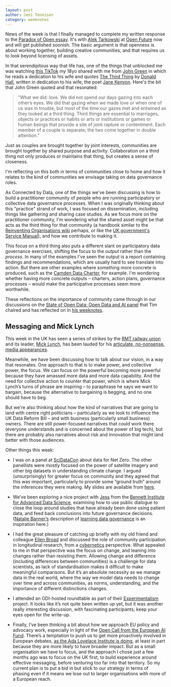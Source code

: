 ```yaml
---
layout: post
author: Jeni Tennison
category: weeknotes
---
```

News of the week is that I finally managed to complete my written response to the [Paradox of Open essay](https://paradox.openfuture.eu/). It's with [Alek Tarkowski](https://twitter.com/atarkowski?lang=en) at [Open Future](https://openfuture.eu/) now and will get published soonish. The basic argument is that openness is about working together, building creative communities, and that requires us to look beyond licensing of assets.

<!--more-->

In that serendipitous way that life has, one of the things that unblocked me was watching [this TikTok](https://vm.tiktok.com/ZMNMSt2BX/?k=1) my 18yo shared with me from [John Green](https://en.wikipedia.org/wiki/John_Green) in which he reads a dedication to his wife and quotes [The Third Thing](https://www.poetryfoundation.org/poetrymagazine/articles/60484/the-third-thing) by [Donald Hall](https://en.wikipedia.org/wiki/Donald_Hall), written in dedication to his wife, the poet [Jane Kenyon](https://en.wikipedia.org/wiki/Jane_Kenyon). Here's the bit that John Green quoted and that resonated:

> "What we did: love. We did not spend our days gazing into each other’s eyes. We did that gazing when we made love or when one of us was in trouble, but most of the time our gazes met and entwined as they looked at a third thing. Third things are essential to marriages, objects or practices or habits or arts or institutions or games or human beings that provide a site of joint rapture or contentment. Each member of a couple is separate; the two come together in double attention."

Just as couples are brought together by joint interests, communities are brought together by shared purpose and activity. Collaboration on a third thing not only produces or maintains that thing, but creates a sense of closeness.

I'm reflecting on this both in terms of communities close to home and how it relates to the kind of communities we envisage taking on data governance roles.

As Connected by Data, one of the things we've been discussing is how to build a practitioner community of people who are running participatory or collective data governance processes. When I was originally thinking about this "practice" strand of work, I was focused on dissemination, including things like gathering and sharing case studies. As we focus more on the practitioner community, I'm wondering what the shared asset might be that acts as the third thing for that community (a handbook similar to the [Reinventing Organisations wiki](https://reinventingorganizationswiki.com/) perhaps, or like the [UK government's Service Manual](https://www.gov.uk/service-manual)), and how we contribute to making it.

This focus on a third thing also puts a different slant on participatory data governance exercises, shifting the focus to the _output_ rather than the _process_. In many of the examples I've seen the output is a report containing findings and recommendations, which are usually hard to see translate into action. But there are other examples where something more concrete is produced, such as the [Camden Data Charter](https://www.camden.gov.uk/data-charter), for example. I'm wondering whether having more concrete outputs – charters, action plans, governance processes – would make the participative processes seem more worthwhile.

These reflections on the importance of community came through in our discussions on the [State of Open Data: Open Data and AI panel](https://connectedbydata.org/events/2022-06-22-state-of-open-data) that Tim chaired and has reflected on in [his weeknotes](https://connectedbydata.org/weeknotes/2022/06/24/weeknotes).


## Messaging and Mick Lynch

This week in the UK has seen a series of strikes by the [RMT railway union](https://www.rmt.org.uk/home/) and its leader, [Mick Lynch](https://en.wikipedia.org/wiki/Mick_Lynch_(trade_unionist)), has been lauded for his [articulate, no-nonsense, media appearances](https://twitter.com/PoliticsJOE_UK/status/1539586852797169664?t=xAX7r0u4aZP0QWph-OJDhA&s=19).

Meanwhile, we have been discussing how to talk about our vision, in a way that resonates. One approach to that is to make power, and collective power, the focus. We can focus on the powerful becoming more powerful because they have amassed more data and more data capability. And the need for collective action to counter that power, which is where Mick Lynch’s turns of phrase are inspiring – to paraphrase he says we want to bargain, because the alternative to bargaining is begging, and no one should have to beg.

But we're also thinking about how the kind of narratives that are going to land with centre right politicians – particularly as we look to influence the UK Data Reform Bill – and with business (particularly small business) owners. There are still power-focused narratives that could work there (everyone understands and is concerned about the power of big tech), but there are probably also narratives about risk and innovation that might land better with those audiences.

Other things this week:

* I was on a panel at [SciDataCon](https://www.scidatacon.org/) about data for Net Zero. The other panellists were mostly focused on the power of satellite imagery and other big datasets in understanding climate change. I argued (unsurprisingly) for greater focus on community and they agreed that this was important, particularly to provide some “ground truth” around the inferences they were making. My slides are available from [here](https://connectedbydata.org/events/2022-06-21-scidatacon).

* We’ve been exploring a nice project with [Jess](https://www.bennett.ox.ac.uk/about-us/jess-morley/) from the [Bennett Institute for Advanced Data Science](https://www.bennett.ox.ac.uk/), examining how to use public dialogue to close the loop around studies that have already been done using patient data, and feed back conclusions into future governance decisions. ([Natalie Banner’s](https://twitter.com/natalie_banner?lang=en) description of [learning data governance](https://understandingpatientdata.org.uk/news/new-approach-decisions-about-data) is an inspiration here.)

* I had the great pleasure of catching up briefly with my old friend and colleague [Ellen Broad](http://ellenbroad.com/about/) and discussed the role of community participation in longitudinal research, from a [cybernetics](https://en.wikipedia.org/wiki/Cybernetics) perspective. What appealed to me in that perspective was the focus on change, and leaning into changes rather than resisting them. Allowing change and difference (including differences between communities) is a challenge for data scientists, as lack of standardisation makes it difficult to make meaningful comparisons. But it’s an absolute necessity as we manage data in the real world, where the way we model data needs to change over time and across communities, as norms, understanding, and the importance of different distinctions changes.

* I attended an ODI-hosted roundtable as part of their [Experimentalism](https://theodi.org/project/project-experimentalism-and-the-fourth-industrial-revolution/) project. It looks like it’s not quite been written up yet, but it was another really interesting discussion, with fascinating participants; keep your eyes open for the write-up.

* Finally, I’ve been thinking a bit about how we approach EU policy and advocacy work, especially in light of the [Open Call from the European AI Fund](https://europeanaifund.org/). There’s a temptation to push us to get more proactively involved in European debates, [as the Ada Lovelace Institute is doing](https://www.adalovelaceinstitute.org/our-work/europe/), at least in part because they are more likely to have broader impact. But as a small organisation we have to focus, and the approach I chose just a few months ago was to focus on the UK first, to build experience around effective messaging, before venturing too far into that territory. So my current plan is to put a bid in but stick to our strategy in terms of phasing even if it means we lose out to larger organisations with more of a European reach.
